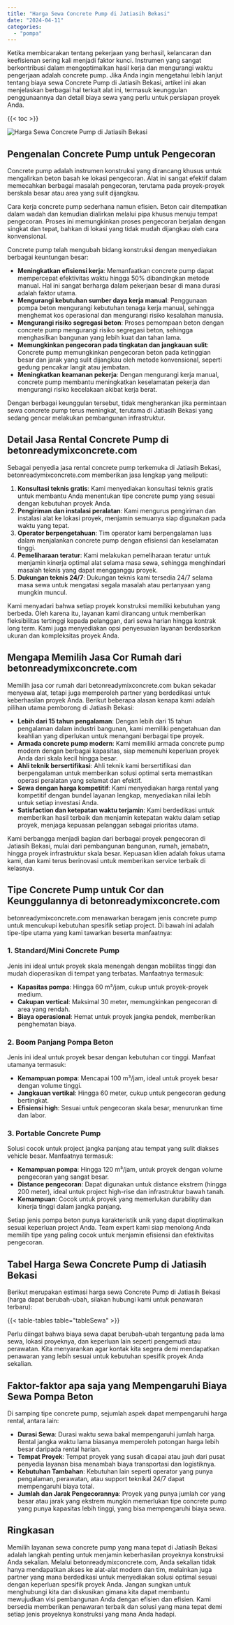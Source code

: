 ```yaml
---
title: "Harga Sewa Concrete Pump di Jatiasih Bekasi"
date: "2024-04-11"
categories: 
  - "pompa"
---
```


Ketika membicarakan tentang pekerjaan yang berhasil, kelancaran dan keefisienan sering kali menjadi faktor kunci. Instrumen yang sangat berkontribusi dalam mengoptimalkan hasil kerja dan mengurangi waktu pengerjaan adalah concrete pump. Jika Anda ingin mengetahui lebih lanjut tentang biaya sewa Concrete Pump di Jatiasih Bekasi, artikel ini akan menjelaskan berbagai hal terkait alat ini, termasuk keunggulan penggunaannya dan detail biaya sewa yang perlu untuk persiapan proyek Anda.

{{< toc >}}

![Harga Sewa Concrete Pump di Jatiasih Bekasi](https://betoncor8.github.io/pump/concrete-pump%20(3).png)

## Pengenalan Concrete Pump untuk Pengecoran

Concrete pump adalah instrumen konstruksi yang dirancang khusus untuk mengalirkan beton basah ke lokasi pengecoran. Alat ini sangat efektif dalam memecahkan berbagai masalah pengecoran, terutama pada proyek-proyek berskala besar atau area yang sulit dijangkau.

Cara kerja concrete pump sederhana namun efisien. Beton cair ditempatkan dalam wadah dan kemudian dialirkan melalui pipa khusus menuju tempat pengecoran. Proses ini memungkinkan proses pengecoran berjalan dengan singkat dan tepat, bahkan di lokasi yang tidak mudah dijangkau oleh cara konvensional.

Concrete pump telah mengubah bidang konstruksi dengan menyediakan berbagai keuntungan besar:

- **Meningkatkan efisiensi kerja**: Memanfaatkan concrete pump dapat mempercepat efektivitas waktu hingga 50% dibandingkan metode manual. Hal ini sangat berharga dalam pekerjaan besar di mana durasi adalah faktor utama.
- **Mengurangi kebutuhan sumber daya kerja manual**: Penggunaan pompa beton mengurangi kebutuhan tenaga kerja manual, sehingga menghemat kos operasional dan mengurangi risiko kesalahan manusia.
- **Mengurangi risiko segregasi beton**: Proses pemompaan beton dengan concrete pump mengurangi risiko segregasi beton, sehingga menghasilkan bangunan yang lebih kuat dan tahan lama.
- **Memungkinkan pengecoran pada tingkatan dan jangkauan sulit**: Concrete pump memungkinkan pengecoran beton pada ketinggian besar dan jarak yang sulit dijangkau oleh metode konvensional, seperti gedung pencakar langit atau jembatan.
- **Meningkatkan keamanan pekerja**: Dengan mengurangi kerja manual, concrete pump membantu meningkatkan keselamatan pekerja dan mengurangi risiko kecelakaan akibat kerja berat.

Dengan berbagai keunggulan tersebut, tidak mengherankan jika permintaan sewa concrete pump terus meningkat, terutama di Jatiasih Bekasi yang sedang gencar melakukan pembangunan infrastruktur.

## Detail Jasa Rental Concrete Pump di betonreadymixconcrete.com

Sebagai penyedia jasa rental concrete pump terkemuka di Jatiasih Bekasi, betonreadymixconcrete.com memberikan jasa lengkap yang meliputi:

1. **Konsultasi teknis gratis**: Kami menyediakan konsultasi teknis gratis untuk membantu Anda menentukan tipe concrete pump yang sesuai dengan kebutuhan proyek Anda.
2. **Pengiriman dan instalasi peralatan**: Kami mengurus pengiriman dan instalasi alat ke lokasi proyek, menjamin semuanya siap digunakan pada waktu yang tepat.
3. **Operator berpengetahuan**: Tim operator kami berpengalaman luas dalam menjalankan concrete pump dengan efisiensi dan keselamatan tinggi.
4. **Pemeliharaan teratur**: Kami melakukan pemeliharaan teratur untuk menjamin kinerja optimal alat selama masa sewa, sehingga menghindari masalah teknis yang dapat mengganggu proyek.
5. **Dukungan teknis 24/7**: Dukungan teknis kami tersedia 24/7 selama masa sewa untuk mengatasi segala masalah atau pertanyaan yang mungkin muncul.

Kami menyadari bahwa setiap proyek konstruksi memiliki kebutuhan yang berbeda. Oleh karena itu, layanan kami dirancang untuk memberikan fleksibilitas tertinggi kepada pelanggan, dari sewa harian hingga kontrak long term. Kami juga menyediakan opsi penyesuaian layanan berdasarkan ukuran dan kompleksitas proyek Anda.

## Mengapa Memilih Jasa Cor Rumah dari betonreadymixconcrete.com

Memilih jasa cor rumah dari betonreadymixconcrete.com bukan sekadar menyewa alat, tetapi juga memperoleh partner yang berdedikasi untuk keberhasilan proyek Anda. Berikut beberapa alasan kenapa kami adalah pilihan utama pemborong di Jatiasih Bekasi:

- **Lebih dari 15 tahun pengalaman**: Dengan lebih dari 15 tahun pengalaman dalam industri bangunan, kami memiliki pengetahuan dan keahlian yang diperlukan untuk menangani berbagai tipe proyek.
- **Armada concrete pump modern**: Kami memiliki armada concrete pump modern dengan berbagai kapasitas, siap memenuhi keperluan proyek Anda dari skala kecil hingga besar.
- **Ahli teknik bersertifikasi**: Ahli teknik kami bersertifikasi dan berpengalaman untuk memberikan solusi optimal serta memastikan operasi peralatan yang selamat dan efektif.
- **Sewa dengan harga kompetitif**: Kami menyediakan harga rental yang kompetitif dengan bundel layanan lengkap, menyediakan nilai lebih untuk setiap investasi Anda.
- **Satisfaction dan ketepatan waktu terjamin**: Kami berdedikasi untuk memberikan hasil terbaik dan menjamin ketepatan waktu dalam setiap proyek, menjaga kepuasan pelanggan sebagai prioritas utama.

Kami berbangga menjadi bagian dari berbagai proyek pengecoran di Jatiasih Bekasi, mulai dari pembangunan bangunan, rumah, jemabatn, hingga proyek infrastruktur skala besar. Kepuasan klien adalah fokus utama kami, dan kami terus berinovasi untuk memberikan service terbaik di kelasnya.

## Tipe Concrete Pump untuk Cor dan Keunggulannya di betonreadymixconcrete.com

betonreadymixconcrete.com menawarkan beragam jenis concrete pump untuk mencukupi kebutuhan spesifik setiap project. Di bawah ini adalah tipe-tipe utama yang kami tawarkan beserta manfaatnya:

### 1\. Standard/Mini Concrete Pump

Jenis ini ideal untuk proyek skala menengah dengan mobilitas tinggi dan mudah dioperasikan di tempat yang terbatas. Manfaatnya termasuk:

- **Kapasitas pompa**: Hingga 60 m³/jam, cukup untuk proyek-proyek medium.
- **Cakupan vertical**: Maksimal 30 meter, memungkinkan pengecoran di area yang rendah.
- **Biaya operasional**: Hemat untuk proyek jangka pendek, memberikan penghematan biaya.

### 2\. Boom Panjang Pompa Beton

Jenis ini ideal untuk proyek besar dengan kebutuhan cor tinggi. Manfaat utamanya termasuk:

- **Kemampuan pompa**: Mencapai 100 m³/jam, ideal untuk proyek besar dengan volume tinggi.
- **Jangkauan vertikal**: Hingga 60 meter, cukup untuk pengecoran gedung bertingkat.
- **Efisiensi high**: Sesuai untuk pengecoran skala besar, menurunkan time dan labor.

### 3\. Portable Concrete Pump

Solusi cocok untuk project jangka panjang atau tempat yang sulit diakses vehicle besar. Manfaatnya termasuk:

- **Kemampuan pompa**: Hingga 120 m³/jam, untuk proyek dengan volume pengecoran yang sangat besar.
- **Distance pengecoran**: Dapat digunakan untuk distance ekstrem (hingga 200 meter), ideal untuk project high-rise dan infrastruktur bawah tanah.
- **Kemampuan**: Cocok untuk proyek yang memerlukan durability dan kinerja tinggi dalam jangka panjang.

Setiap jenis pompa beton punya karakteristik unik yang dapat dioptimalkan sesuai keperluan project Anda. Team expert kami siap menolong Anda memilih tipe yang paling cocok untuk menjamin efisiensi dan efektivitas pengecoran.

## Tabel Harga Sewa Concrete Pump di Jatiasih Bekasi

Berikut merupakan estimasi harga sewa Concrete Pump di Jatiasih Bekasi (harga dapat berubah-ubah, silakan hubungi kami untuk penawaran terbaru):

{{< table-tables table="tableSewa" >}}

Perlu diingat bahwa biaya sewa dapat berubah-ubah tergantung pada lama sewa, lokasi proyeknya, dan keperluan lain seperti pengemudi atau perawatan. Kita menyarankan agar kontak kita segera demi mendapatkan penawaran yang lebih sesuai untuk kebutuhan spesifik proyek Anda sekalian.

## Faktor-faktor apa saja yang Mempengaruhi Biaya Sewa Pompa Beton

Di samping tipe concrete pump, sejumlah aspek dapat mempengaruhi harga rental, antara lain:

- **Durasi Sewa**: Durasi waktu sewa bakal mempengaruhi jumlah harga. Rental jangka waktu lama biasanya memperoleh potongan harga lebih besar daripada rental harian.
- **Tempat Proyek**: Tempat proyek yang susah dicapai atau jauh dari pusat penyedia layanan bisa menambah biaya transportasi dan logistiknya.
- **Kebutuhan Tambahan**: Kebutuhan lain seperti operator yang punya pengalaman, perawatan, atau support teknikal 24/7 dapat mempengaruhi biaya total.
- **Jumlah dan Jarak Pengecorannya**: Proyek yang punya jumlah cor yang besar atau jarak yang ekstrem mungkin memerlukan tipe concrete pump yang punya kapasitas lebih tinggi, yang bisa mempengaruhi biaya sewa.

## Ringkasan

Memilih layanan sewa concrete pump yang mana tepat di Jatiasih Bekasi adalah langkah penting untuk menjamin keberhasilan proyeknya konstruksi Anda sekalian. Melalui betonreadymixconcrete.com, Anda sekalian tidak hanya mendapatkan akses ke alat-alat modern dan tim, melainkan juga partner yang mana berdedikasi untuk menyediakan solusi optimal sesuai dengan keperluan spesifik proyek Anda. Jangan sungkan untuk menghubungi kita dan diskusikan gimana kita dapat membantu mewujudkan visi pembangunan Anda dengan efisien dan efisien. Kami bersedia memberikan penawaran terbaik dan solusi yang mana tepat demi setiap jenis proyeknya konstruksi yang mana Anda hadapi.
